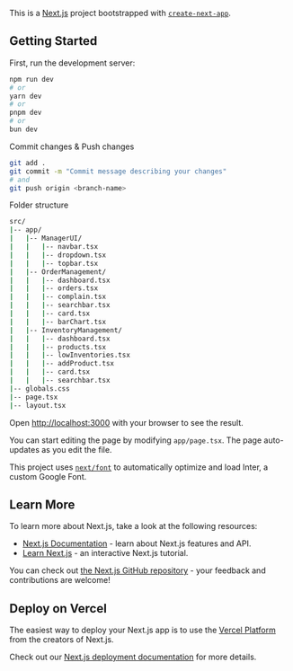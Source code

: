 This is a [Next.js](https://nextjs.org/) project bootstrapped with [`create-next-app`](https://github.com/vercel/next.js/tree/canary/packages/create-next-app).

## Getting Started

First, run the development server:

```bash
npm run dev
# or
yarn dev
# or
pnpm dev
# or
bun dev
```
Commit changes & Push changes

```bash
git add .
git commit -m "Commit message describing your changes"
# and
git push origin <branch-name>
```
Folder structure

```bash
src/
|-- app/
|   |-- ManagerUI/
|   |   |-- navbar.tsx
|   |   |-- dropdown.tsx
|   |   |-- topbar.tsx
|   |-- OrderManagement/
|   |   |-- dashboard.tsx
|   |   |-- orders.tsx
|   |   |-- complain.tsx
|   |   |-- searchbar.tsx
|   |   |-- card.tsx
|   |   |-- barChart.tsx
|   |-- InventoryManagement/
|   |   |-- dashboard.tsx
|   |   |-- products.tsx
|   |   |-- lowInventories.tsx
|   |   |-- addProduct.tsx
|   |   |-- card.tsx
|   |   |-- searchbar.tsx
|-- globals.css
|-- page.tsx
|-- layout.tsx
```

Open [http://localhost:3000](http://localhost:3000) with your browser to see the result.

You can start editing the page by modifying `app/page.tsx`. The page auto-updates as you edit the file.

This project uses [`next/font`](https://nextjs.org/docs/basic-features/font-optimization) to automatically optimize and load Inter, a custom Google Font.

## Learn More

To learn more about Next.js, take a look at the following resources:

- [Next.js Documentation](https://nextjs.org/docs) - learn about Next.js features and API.
- [Learn Next.js](https://nextjs.org/learn) - an interactive Next.js tutorial.

You can check out [the Next.js GitHub repository](https://github.com/vercel/next.js/) - your feedback and contributions are welcome!

## Deploy on Vercel

The easiest way to deploy your Next.js app is to use the [Vercel Platform](https://vercel.com/new?utm_medium=default-template&filter=next.js&utm_source=create-next-app&utm_campaign=create-next-app-readme) from the creators of Next.js.

Check out our [Next.js deployment documentation](https://nextjs.org/docs/deployment) for more details.

